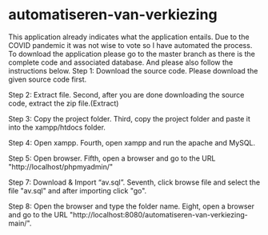 # automatiseren-van-verkiezing
This application already indicates what the application entails. Due to the COVID pandemic it was not wise to vote so I have automated the process.
To download the application please go to the master branch as there is the complete code and associated database. And please also follow the instructions below.
Step 1: Download the source code.
Please download the given source code first.

Step 2: Extract file.
Second, after you are done downloading the source code, extract the zip file.(Extract)

Step 3: Copy the project folder.
Third, copy the project folder and paste it into the xampp/htdocs folder.

Step 4: Open xampp.
Fourth, open xampp and run the apache and MySQL.

Step 5: Open browser.
Fifth, open a browser and go to the URL "http://localhost/phpmyadmin/"

Step 7: Download & Import “av.sql”.
Seventh, click browse file and select the file "av.sql" and after importing click "go".

Step 8: Open the browser and type the folder name.
Eight, open a browser and go to the URL "http://localhost:8080/automatiseren-van-verkiezing-main/".
